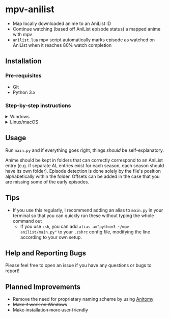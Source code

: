 # mpv-anilist
- Map locally downloaded anime to an AniList ID
- Continue watching (based off AniList episode status) a mapped anime with mpv
- `anilist.lua` mpv script automatically marks episode as watched on AniList when it reaches 80% watch completion

## Installation

### Pre-requisites
- Git
- Python 3.x

### Step-by-step instructions
<details>
<summary>Windows</summary>
<br>

1) Open Command Prompt or Git Bash  
2) `cd` into the directory where you'll be keeping this project
3) Run `git clone https://github.com/hotsno/mpv-anilist`
4) Run `cd mpv-anilist`
5) Run `pip install -r requirements.txt`
6) Run `python main.py` and follow the instructions
7) Map some anime, and begin watching!


**NOTE:** The `mpv scripts` folder on Windows can be created in the same directory as `mpv.exe`. After creating the folder, copy `anilist.lua` into it.

</details>

<details>
<summary>Linux/macOS</summary>
<br>

1) Open a terminal
2) `cd` into the directory where you'll be keeping this project
3) Run `git clone https://github.com/hotsno/mpv-anilist`
4) Run `cd mpv-anilist`
5) Run `pip3 install -r requirements.txt`
6) Run `python3 main.py` and follow the instructions
7) Map some anime, and begin watching!


**NOTE:** The `mpv scripts` folder on Linux/macOS can be created in the `~/.config/mpv` directory. After creating the folder, copy `anilist.lua` into it.

</details>

## Usage
Run `main.py` and if everything goes right, things *should* be self-explanatory.  
  
Anime should be kept in folders that can correctly correspond to an AniList entry (e.g. if separate AL entries exist for each season, each season should have its own folder). Episode detection is done solely by the file's position alphabetically within the folder. Offsets can be added in the case that you are missing some of the early episodes.

## Tips
* If you use this regularly, I recommend adding an alias to `main.py` in your terminal so that you can quickly run these without typing the whole command out
  - If you use `zsh`, you can add `alias a="python3 ~/mpv-anilist/main.py"` to your `.zshrc` config file, modifying the line according to your own setup.

## Help and Reporting Bugs
Please feel free to open an issue if you have any questions or bugs to report!

## Planned Improvements
- Remove the need for proprietary naming scheme by using [Anitomy](https://github.com/erengy/anitomy)
- ~~Make it work on Windows~~
- ~~Make installation more user friendly~~
